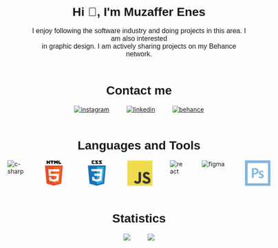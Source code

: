 <div class="container" style="height: 100%; width: 100%;">
        <h1 style="text-align: center; font-family: sans-serif;">Hi 👋, I'm Muzaffer Enes</h1>
        <p style="text-align: center; font-family: sans-serif; font-size: 16px;">I enjoy following the software industry and doing projects in this area. I am also interested <br>in graphic design. I am actively sharing projects on my Behance network.</p>
        <h1 style="text-align: center; font-family: sans-serif; margin-top: 60px;">Contact me</h1>
        <div class="social-media" style="display: flex; justify-content: center; align-items: center; flex-direction: row; column-gap: 40px;">
            <a href="https://instagram.com/enesmuzafferr" target="_blank"><img src="https://cdn-icons-png.flaticon.com/512/4494/4494488.png" alt="instagram" style="height: 60px; width: 60px;"></a>
            <a href="https://linkedin.com/in/muzaffer-yildirim" target="_blank"><img src="https://cdn-icons-png.flaticon.com/512/145/145807.png" alt="linkedin" style="height: 60px; width: 60px;"></a>
            <a href="https://www.behance.net/muzafferyldrm" target="_blank"><img src="https://cdn-icons-png.flaticon.com/512/145/145799.png" alt="behance" style="height: 60px; width: 60px;"></a>
        </div>
        <h1 style="text-align: center; font-family: sans-serif; margin-top: 60px;">Languages and Tools</h1>
        <div class="lang-tools" style="display: flex; justify-content: center; align-items: center; flex-direction: row; column-gap: 40px;">
            <img src="https://upload.wikimedia.org/wikipedia/commons/thumb/b/bd/Logo_C_sharp.svg/1200px-Logo_C_sharp.svg.png" alt="c-sharp" width="auto" height="60"/>
            <img src="https://raw.githubusercontent.com/devicons/devicon/master/icons/html5/html5-original-wordmark.svg" alt="html5" width="60" height="60"/>
            <img src="https://raw.githubusercontent.com/devicons/devicon/master/icons/css3/css3-original-wordmark.svg" alt="css3" width="60" height="60"/>
            <img src="https://raw.githubusercontent.com/devicons/devicon/master/icons/javascript/javascript-original.svg" alt="javascript" width="60" height="60"/>
            <img src="https://upload.wikimedia.org/wikipedia/commons/thumb/a/a7/React-icon.svg/2300px-React-icon.svg.png" alt="react" width="auto" height="60"/>
            <img src="https://www.vectorlogo.zone/logos/figma/figma-icon.svg" alt="figma" width="60" height="60"/>
            <img src="https://raw.githubusercontent.com/devicons/devicon/master/icons/photoshop/photoshop-line.svg" alt="photoshop" width="60" height="60"/>
        </div>
        <h1 style="text-align: center; font-family: sans-serif; margin-top: 60px;">Statistics</h1>
        <div class="stats" style="display: flex; justify-content: center; flex-direction: row; column-gap: 40px;">
           <img src="https://github-readme-stats.vercel.app/api/top-langs/?username=enesmuzaffer22&hide_border=true&layout=compact" align="left" style="width: auto" />
            <img src="https://github-readme-stats.vercel.app/api?username=enesmuzaffer22&show_icons=true&count_private=true&hide_border=true" align="left" style="width: auto" />
        </div>
    </div>
